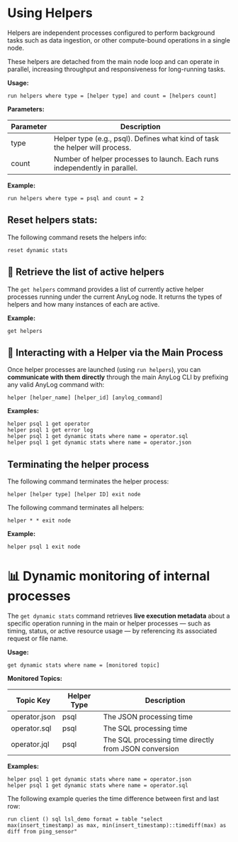 # Using Helpers

Helpers are independent processes configured to perform background tasks such as data ingestion, or other compute-bound 
operations in a single node.

These helpers are detached from the main node loop and can operate in parallel, increasing throughput and responsiveness for long-running tasks.

**Usage:**
```anylog
run helpers where type = [helper type] and count = [helpers count]
```

**Parameters:**

| Parameter       | Description                                                                  |
|-----------------|------------------------------------------------------------------------------|
| type            | Helper type (e.g., psql). Defines what kind of task the helper will process. |
| count           | Number of helper processes to launch. Each runs independently in parallel.   |


**Example:**
```anylog
run helpers where type = psql and count = 2
```

## Reset helpers stats:

The following command resets the helpers info:
```anylog
reset dynamic stats
```

## 🧭 Retrieve the list of active helpers

The `get helpers` command provides a list of currently active helper processes running under the current AnyLog node. 
It returns the types of helpers and how many instances of each are active.

**Example:**
```anylog
get helpers
```

## 🤝 Interacting with a Helper via the Main Process

Once helper processes are launched (using `run helpers`), you can **communicate with them directly** through the main
AnyLog CLI by prefixing any valid AnyLog command with:

```anylog
helper [helper_name] [helper_id] [anylog_command]
```

**Examples:**
```anylog
helper psql 1 get operator
helper psql 1 get error log
helper psql 1 get dynamic stats where name = operator.sql
helper psql 1 get dynamic stats where name = operator.json
```

## Terminating the helper process
The following command terminates the helper process:
```anylog
helper [helper type] [helper ID] exit node
```
The following command terminates all helpers:
```anylog
helper * * exit node
```
**Example:**
```anylog
helper psql 1 exit node
```


# 📊 Dynamic monitoring of internal processes

The `get dynamic stats` command retrieves **live execution metadata** about a specific operation running in the main or helper processes
— such as timing, status, or active resource usage — by referencing its associated request or file name.


**Usage:**
```anylog
get dynamic stats where name = [monitored topic]
```

**Monitored Topics:**

| Topic Key     | Helper Type | Description                                           |
|---------------|-------------|-------------------------------------------------------|
| operator.json | psql        | The JSON processing time                              |
| operator.sql  | psql        | The SQL processing time                               |
| operator.jql  | psql        | The SQL processing time directly from JSON conversion |


**Examples:**
```anylog
helper psql 1 get dynamic stats where name = operator.json
helper psql 1 get dynamic stats where name = operator.sql
```

The following example queries the time difference between first and last row:
```anglog
run client () sql lsl_demo format = table "select max(insert_timestamp) as max, min(insert_timestamp)::timediff(max) as diff from ping_sensor"
```



